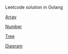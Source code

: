 Leetcode solution in Golang

[Array](https://github.com/genius52/leetcode/blob/master/src/array_practice.go)

[Number](https://github.com/genius52/leetcode/blob/master/src/number_practice.go)

[Tree](https://github.com/genius52/leetcode/blob/master/src/tree_practice.go)

[Diagram](https://github.com/genius52/leetcode/blob/master/src/diagram_practice.go)

